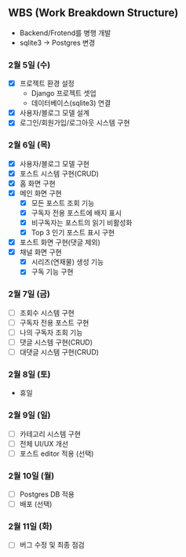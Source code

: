 ## WBS (Work Breakdown Structure)

- Backend/Frotend를 병행 개발
- sqlite3 -> Postgres 변경

### 2월 5일 (수)

- [x] 프로젝트 환경 설정
  - Django 프로젝트 셋업
  - 데이터베이스(sqlite3) 연결
- [x] 사용자/블로그 모델 설계
- [x] 로그인/회원가입/로그아웃 시스템 구현

### 2월 6일 (목)

- [x] 사용자/블로그 모델 구현
- [x] 포스트 시스템 구현(CRUD)
- [x] 홈 화면 구현
- [x] 메인 화면 구현
  - [x] 모든 포스트 조회 기능
  - [x] 구독자 전용 포스트에 배지 표시
  - [x] 비구독자는 포스트의 읽기 비활성화
  - [x] Top 3 인기 포스트 표시 구현
- [x] 포스트 화면 구현(댓글 제외)
- [x] 채널 화면 구현
  - [x] 시리즈(연재물) 생성 기능
  - [x] 구독 기능 구현

### 2월 7일 (금)

- [ ] 조회수 시스템 구현
- [ ] 구독자 전용 포스트 구현
- [ ] 나의 구독자 조회 기능
- [ ] 댓글 시스템 구현(CRUD)
- [ ] 대댓글 시스템 구현(CRUD)

### 2월 8일 (토)

- 휴일

### 2월 9일 (일)

- [ ] 카테고리 시스템 구현
- [ ] 전체 UI/UX 개선
- [ ] 포스트 editor 적용 (선택)

### 2월 10일 (월)

- [ ] Postgres DB 적용
- [ ] 배포 (선택)

### 2월 11일 (화)

- [ ] 버그 수정 및 최종 점검
